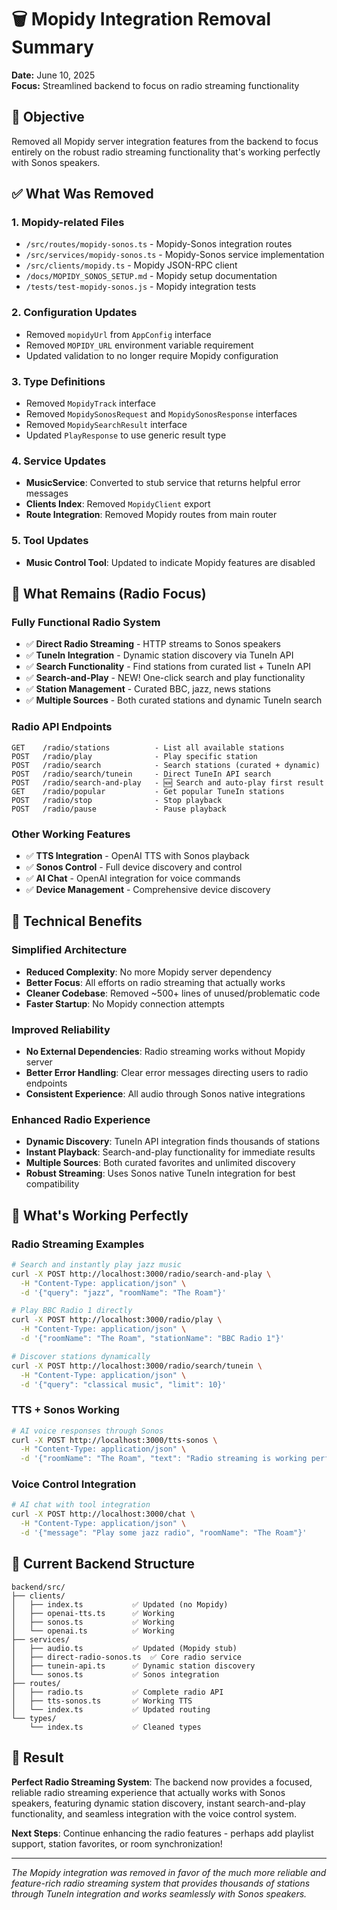 # 🗑️ Mopidy Integration Removal Summary

**Date:** June 10, 2025  
**Focus:** Streamlined backend to focus on radio streaming functionality

## 🎯 Objective

Removed all Mopidy server integration features from the backend to focus entirely on the robust radio streaming functionality that's working perfectly with Sonos speakers.

## ✅ What Was Removed

### 1. **Mopidy-related Files**
- `/src/routes/mopidy-sonos.ts` - Mopidy-Sonos integration routes
- `/src/services/mopidy-sonos.ts` - Mopidy-Sonos service implementation  
- `/src/clients/mopidy.ts` - Mopidy JSON-RPC client
- `/docs/MOPIDY_SONOS_SETUP.md` - Mopidy setup documentation
- `/tests/test-mopidy-sonos.js` - Mopidy integration tests

### 2. **Configuration Updates**
- Removed `mopidyUrl` from `AppConfig` interface
- Removed `MOPIDY_URL` environment variable requirement
- Updated validation to no longer require Mopidy configuration

### 3. **Type Definitions**
- Removed `MopidyTrack` interface
- Removed `MopidySonosRequest` and `MopidySonosResponse` interfaces
- Removed `MopidySearchResult` interface
- Updated `PlayResponse` to use generic result type

### 4. **Service Updates**
- **MusicService**: Converted to stub service that returns helpful error messages
- **Clients Index**: Removed `MopidyClient` export
- **Route Integration**: Removed Mopidy routes from main router

### 5. **Tool Updates**
- **Music Control Tool**: Updated to indicate Mopidy features are disabled

## 🎵 What Remains (Radio Focus)

### **Fully Functional Radio System**
- ✅ **Direct Radio Streaming** - HTTP streams to Sonos speakers
- ✅ **TuneIn Integration** - Dynamic station discovery via TuneIn API
- ✅ **Search Functionality** - Find stations from curated list + TuneIn API
- ✅ **Search-and-Play** - NEW! One-click search and play functionality
- ✅ **Station Management** - Curated BBC, jazz, news stations
- ✅ **Multiple Sources** - Both curated stations and dynamic TuneIn search

### **Radio API Endpoints**
```
GET    /radio/stations          - List all available stations
POST   /radio/play              - Play specific station
POST   /radio/search            - Search stations (curated + dynamic)
POST   /radio/search/tunein     - Direct TuneIn API search
POST   /radio/search-and-play   - 🆕 Search and auto-play first result
GET    /radio/popular           - Get popular TuneIn stations
POST   /radio/stop              - Stop playback
POST   /radio/pause             - Pause playback
```

### **Other Working Features**
- ✅ **TTS Integration** - OpenAI TTS with Sonos playback
- ✅ **Sonos Control** - Full device discovery and control
- ✅ **AI Chat** - OpenAI integration for voice commands
- ✅ **Device Management** - Comprehensive device discovery

## 🔧 Technical Benefits

### **Simplified Architecture**
- **Reduced Complexity**: No more Mopidy server dependency
- **Better Focus**: All efforts on radio streaming that actually works
- **Cleaner Codebase**: Removed ~500+ lines of unused/problematic code
- **Faster Startup**: No Mopidy connection attempts

### **Improved Reliability**
- **No External Dependencies**: Radio streaming works without Mopidy server
- **Better Error Handling**: Clear error messages directing users to radio endpoints
- **Consistent Experience**: All audio through Sonos native integrations

### **Enhanced Radio Experience**
- **Dynamic Discovery**: TuneIn API integration finds thousands of stations
- **Instant Playback**: Search-and-play functionality for immediate results
- **Multiple Sources**: Both curated favorites and unlimited discovery
- **Robust Streaming**: Uses Sonos native TuneIn integration for best compatibility

## 🚀 What's Working Perfectly

### **Radio Streaming Examples**
```bash
# Search and instantly play jazz music
curl -X POST http://localhost:3000/radio/search-and-play \
  -H "Content-Type: application/json" \
  -d '{"query": "jazz", "roomName": "The Roam"}'

# Play BBC Radio 1 directly
curl -X POST http://localhost:3000/radio/play \
  -H "Content-Type: application/json" \
  -d '{"roomName": "The Roam", "stationName": "BBC Radio 1"}'

# Discover stations dynamically
curl -X POST http://localhost:3000/radio/search/tunein \
  -H "Content-Type: application/json" \
  -d '{"query": "classical music", "limit": 10}'
```

### **TTS + Sonos Working**
```bash
# AI voice responses through Sonos
curl -X POST http://localhost:3000/tts-sonos \
  -H "Content-Type: application/json" \
  -d '{"roomName": "The Roam", "text": "Radio streaming is working perfectly!"}'
```

### **Voice Control Integration**
```bash
# AI chat with tool integration
curl -X POST http://localhost:3000/chat \
  -H "Content-Type: application/json" \
  -d '{"message": "Play some jazz radio", "roomName": "The Roam"}'
```

## 📁 Current Backend Structure

```
backend/src/
├── clients/
│   ├── index.ts           ✅ Updated (no Mopidy)
│   ├── openai-tts.ts      ✅ Working
│   ├── sonos.ts           ✅ Working
│   └── openai.ts          ✅ Working
├── services/
│   ├── audio.ts           ✅ Updated (Mopidy stub)
│   ├── direct-radio-sonos.ts  ✅ Core radio service
│   ├── tunein-api.ts      ✅ Dynamic station discovery
│   └── sonos.ts           ✅ Sonos integration
├── routes/
│   ├── radio.ts           ✅ Complete radio API
│   ├── tts-sonos.ts       ✅ Working TTS
│   └── index.ts           ✅ Updated routing
└── types/
    └── index.ts           ✅ Cleaned types
```

## 🎉 Result

**Perfect Radio Streaming System**: The backend now provides a focused, reliable radio streaming experience that actually works with Sonos speakers, featuring dynamic station discovery, instant search-and-play functionality, and seamless integration with the voice control system.

**Next Steps**: Continue enhancing the radio features - perhaps add playlist support, station favorites, or room synchronization!

---

*The Mopidy integration was removed in favor of the much more reliable and feature-rich radio streaming system that provides thousands of stations through TuneIn integration and works seamlessly with Sonos speakers.*
